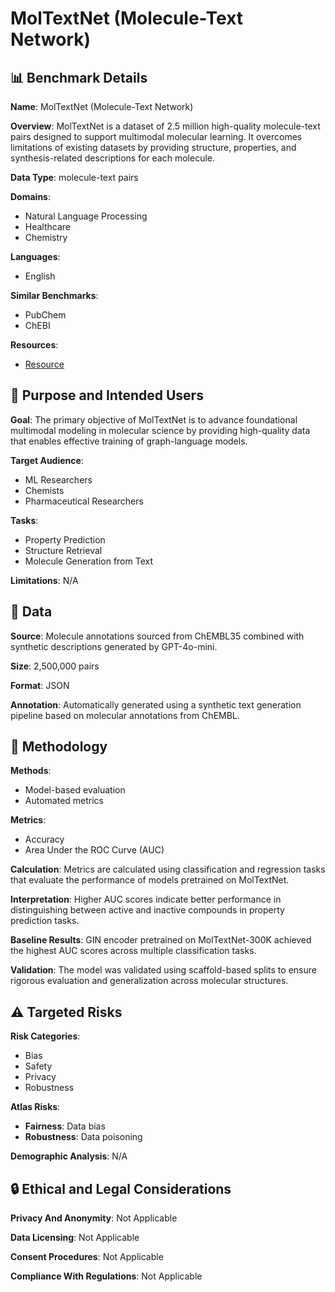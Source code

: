 # MolTextNet (Molecule-Text Network)

## 📊 Benchmark Details

**Name**: MolTextNet (Molecule-Text Network)

**Overview**: MolTextNet is a dataset of 2.5 million high-quality molecule-text pairs designed to support multimodal molecular learning. It overcomes limitations of existing datasets by providing structure, properties, and synthesis-related descriptions for each molecule.

**Data Type**: molecule-text pairs

**Domains**:
- Natural Language Processing
- Healthcare
- Chemistry

**Languages**:
- English

**Similar Benchmarks**:
- PubChem
- ChEBI

**Resources**:
- [Resource](https://huggingface.co/datasets/liuganghuggingface/moltextnet)

## 🎯 Purpose and Intended Users

**Goal**: The primary objective of MolTextNet is to advance foundational multimodal modeling in molecular science by providing high-quality data that enables effective training of graph-language models.

**Target Audience**:
- ML Researchers
- Chemists
- Pharmaceutical Researchers

**Tasks**:
- Property Prediction
- Structure Retrieval
- Molecule Generation from Text

**Limitations**: N/A

## 💾 Data

**Source**: Molecule annotations sourced from ChEMBL35 combined with synthetic descriptions generated by GPT-4o-mini.

**Size**: 2,500,000 pairs

**Format**: JSON

**Annotation**: Automatically generated using a synthetic text generation pipeline based on molecular annotations from ChEMBL.

## 🔬 Methodology

**Methods**:
- Model-based evaluation
- Automated metrics

**Metrics**:
- Accuracy
- Area Under the ROC Curve (AUC)

**Calculation**: Metrics are calculated using classification and regression tasks that evaluate the performance of models pretrained on MolTextNet.

**Interpretation**: Higher AUC scores indicate better performance in distinguishing between active and inactive compounds in property prediction tasks.

**Baseline Results**: GIN encoder pretrained on MolTextNet-300K achieved the highest AUC scores across multiple classification tasks.

**Validation**: The model was validated using scaffold-based splits to ensure rigorous evaluation and generalization across molecular structures.

## ⚠️ Targeted Risks

**Risk Categories**:
- Bias
- Safety
- Privacy
- Robustness

**Atlas Risks**:
- **Fairness**: Data bias
- **Robustness**: Data poisoning

**Demographic Analysis**: N/A

## 🔒 Ethical and Legal Considerations

**Privacy And Anonymity**: Not Applicable

**Data Licensing**: Not Applicable

**Consent Procedures**: Not Applicable

**Compliance With Regulations**: Not Applicable

